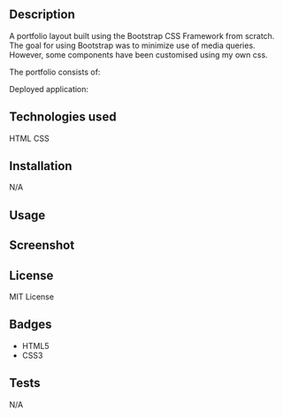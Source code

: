 ## Description

A portfolio layout built using the Bootstrap CSS Framework from scratch. The goal for using Bootstrap was to minimize use of media queries.
However, some components have been customised using my own css.

The portfolio consists of:

Deployed application:

## Technologies used

HTML
CSS

## Installation

N/A

## Usage

## Screenshot

## License

MIT License

## Badges

- HTML5
- CSS3

## Tests

N/A
